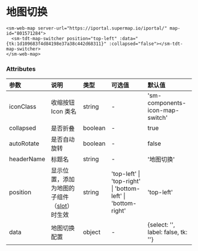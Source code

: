 # 地图切换

<!-- <sm-iframe src="https://iclient.supermap.io/examples/component/components_webmap_vue.html"></sm-iframe> -->

```vue
<sm-web-map server-url="https://iportal.supermap.io/iportal/" map-id="801571284">
  <sm-tdt-map-switcher position="top-left" :data="{tk:1d109683f4d84198e37a38c442d68311}" :collapsed="false"></sm-tdt-map-switcher>
</sm-web-map>
```

### Attributes

| 参数       | 说明                                                                            | 类型    | 可选值                                                       | 默认值                             |
| :--------- | :------------------------------------------------------------------------------ | :------ | :----------------------------------------------------------- | :--------------------------------- |
| iconClass  | 收缩按钮 Icon 类名                                                              | string  | -                                                            | 'sm-components-icon-map-switch'    |
| collapsed  | 是否折叠                                                                        | boolean | -                                                            | true                               |
| autoRotate | 是否自动旋转                                                                    | boolean | -                                                            | false                              |
| headerName | 标题名                                                                          | string  | -                                                            | '地图切换'                         |
| position   | 显示位置，添加为地图的子组件（[slot](https://cn.vuejs.org/v2/api/#slot)）时生效 | string  | 'top-left' \| 'top-right' \| 'bottom-left' \| 'bottom-right' | 'top-left'                         |
| data       | 地图切换配置                                                                    | object  | -                                                            | {select: '', label: false, tk: ''} |
